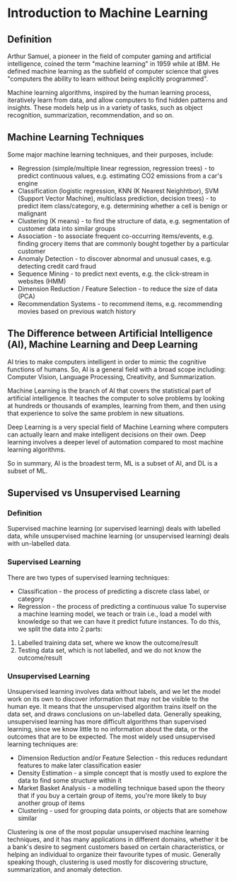 # Introduction to Machine Learning
## Definition
Arthur Samuel, a pioneer in the field of computer gaming and artificial intelligence, coined the term "machine learning" in 1959 while at IBM. He defined machine learning as the subfield of computer science that gives "computers the ability to learn without being explicitly programmed".

Machine learning algorithms, inspired by the human learning process, iteratively learn from data, and allow computers to find hidden patterns and insights. These models help us in a variety of tasks, such as object recognition, summarization, recommendation, and so on.

## Machine Learning Techniques
Some major machine learning techniques, and their purposes, include:

* Regression (simple/multiple linear regression, regression trees) - to predict continuous values, e.g. estimating CO2 emissions from a car's engine
* Classification (logistic regression, KNN (K Nearest Neighhtbor), SVM (Support Vector Machine), multiclass prediction, decision trees) - to predict item class/category, e.g. determining whether a cell is benign or malignant
* Clustering (K means) - to find the structure of data, e.g. segmentation of customer data into similar groups
* Association - to associate frequent co-occurring items/events, e.g. finding grocery items that are commonly bought together by a particular customer
* Anomaly Detection - to discover abnormal and unusual cases, e.g. detecting credit card fraud
* Sequence Mining - to predict next events, e.g. the click-stream in websites (HMM)
* Dimension Reduction / Feature Selection - to reduce the size of data (PCA)
* Recommendation Systems - to recommend items, e.g. recommending movies based on previous watch history

## The Difference between Artificial Intelligence (AI), Machine Learning and Deep Learning
AI tries to make computers intelligent in order to mimic the cognitive functions of humans. So, AI is a general field with a broad scope including: Computer Vision, Language Processing, Creativity, and Summarization.

Machine Learning is the branch of AI that covers the statistical part of artificial intelligence. It teaches the computer to solve problems by looking at hundreds or thousands of examples, learning from them, and then using that experience to solve the same problem in new situations.

Deep Learning is a very special field of Machine Learning where computers can actually learn and make intelligent decisions on their own. Deep learning involves a deeper level of automation compared to most machine learning algorithms.

So in summary, AI is the broadest term, ML is a subset of AI, and DL is a subset of ML.

## Supervised vs Unsupervised Learning
### Definition
Supervised machine learning (or supervised learning) deals with labelled data, while unsupervised machine learning (or unsupervised learning) deals with un-labelled data.

### Supervised Learning
There are two types of supervised learning techniques:
* Classification - the process of predicting a discrete class label, or category
* Regression - the process of predicting a continuous value
To supervise a machine learning model, we teach or train i.e., load a model with knowledge so that we can have it predict future instances. To do this, we split the data into 2 parts:
1. Labelled training data set, where we know the outcome/result
2. Testing data set, which is not labelled, and we do not know the outcome/result

### Unsupervised Learning
Unsupervised learning involves data without labels, and we let the model work on its own to discover information that may not be visible to the human eye. It means that the unsupervised algorithm trains itself on the data set, and draws conclusions on un-labelled data. Generally speaking, unsupervised learning has more difficult algorithms than supervised learning, since we know little to no information about the data, or the outcomes that are to be expected. The most widely used unsupervised learning techniques are:
* Dimension Reduction and/or Feature Selection - this reduces redundant features to make later classification easier
* Density Estimation - a simple concept that is mostly used to explore the data to find some structure within it
* Market Basket Analysis - a modelling technique based upon the theory that if you buy a certain group of items, you're more likely to buy another group of items
* Clustering - used for grouping data points, or objects that are somehow similar

Clustering is one of the most popular unsupervised machine learning techniques, and it has many applications in different domains, whether it be a bank's desire to segment customers based on certain characteristics, or helping an individual to organize their favourite types of music. Generally speaking though, clustering is used mostly for discovering structure, summarization, and anomaly detection.
